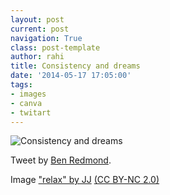 ```yaml
---
layout: post
current: post
navigation: True
class: post-template
author: rahi
title: Consistency and dreams
date: '2014-05-17 17:05:00'
tags:
- images
- canva
- twitart
---
```


![Consistency and dreams](https://lh3.googleusercontent.com/FnZma1ZR1eh2-gPtTaNdo6El0Np3YTIHY041zbS01J7PNnjqlZaWxzTRAixDcm2T1Dx2_5NfpdzqzJS6kyd4u1G6j3-cXkeC8Rdiuu_zfdWrQ3RM4_ECqHK7YxH-O8YQB4IZbCcbpJAUKgA2P5hfhSXjjKXKkp0bHg9r0fQbyMaUqvriC5ARxYiw0Anht5phbuvepJjEBhlhFVBHwN-7kijD7GouAnxb5MNQGtQ2t2aQcZEcQ5KEeDqbj41Y69AZEGJNWHFnJ1v36IQHNmg1fXuEI967BDG-Y9Vi9hNnUra8TXRJQc6yfbWP6u2o99B7V_-CJnke-n-JqHJj6kkOAcrAlhKv1QANVJn7UOBF4mjGfnNmMsxnPzHIF1OtN3U_jJqKmrN5PPVXohWuMCJXaQ123aPPuJLqkX_xhvrJxFzrmFZ1UeK2x2K8tBgVYzkhUdsjtotyBHhlYCaASmcpG59fPJyVn5TY2Ld8HRT_0vm_ULSNekA05jJfAFT7UAD3SP5Wx2oKtlqeXJTQwG4fL8jFYK57bHusAFTAQIrs8W8gkZI5S8lIYJB6G7as7kHlllknphWSyWVBqL3OWU2GHI_vZfljqWzcW1z6lcJiuMGzfd25LkId0A=w811-h608-no)  

Tweet by [Ben Redmond](https://twitter.com/benredmond/status/436449403722018816 "@benredmond").

Image&nbsp;["relax" by JJ](https://www.flickr.com/photos/48704289@N05/4997292791/ "&quot;relax&quot; by JJ on Flickr") [(CC BY-NC 2.0)](https://creativecommons.org/licenses/by-nc/2.0/ "Attribution-NonCommercial 2.0 Generic")
